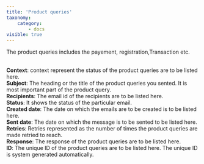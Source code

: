 ```yaml
---
title: 'Product queries'
taxonomy:
    category:
        - docs
visible: true
---
```


The product queries includes the payement, registration,Transaction etc.

<br>**Context**: context represent the status of the product queries are to be listed here.
<br>**Subject**:  The heading or the title of the product queries you sented. It is most important part of the product query.
<br>**Recipients**:  The email id of the recipients are to be listed here.
<br>**Status**: It shows the status of the particular email.
<br>**Created date**: The date on which the emails are to be created is to be listed here.
<br>**Sent date**:  The date on which the message is to be sented to be listed here.
<br>**Retries**: Retries represented as the number of times the product queries are made retried to reach.
<br>**Response**: The response of the product queries are to be listed here.
<br>**ID**:  The unique ID of the product queries are to be listed here. The unique ID is system generated automatically.
